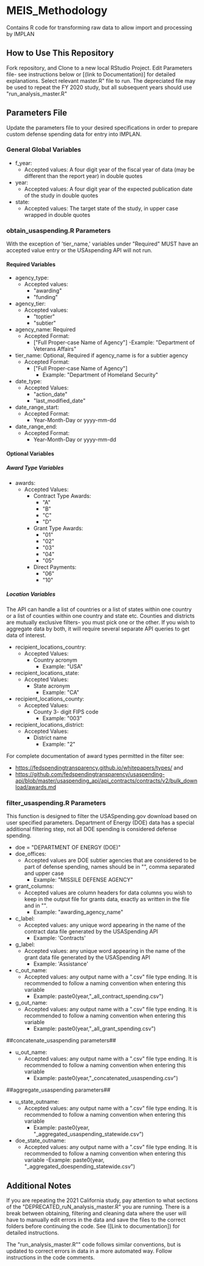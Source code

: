 # MEIS_Methodology
Contains R code for transforming raw data to allow import and processing by IMPLAN 


## How to Use This Repository
Fork repository, and Clone to a new local RStudio Project.
Edit Parameters file- see instructions below or [(link to Documentation)] for detailed explanations.
Select relevant master.R" file to run. The depreciated file may be used to repeat the FY 2020 study, but all subsequent years should use "run_analysis_master.R"


## Parameters File
Update the parameters file to your desired specifications in order to prepare custom defense spending data for entry into IMPLAN. 

### General Global Variables

- f_year:
  - Accepted values: A four digit year of the fiscal year of data (may be different than the report year) in double quotes
- year:
  - Accepted values: A four digit year of the expected publication date of the study in double quotes
- state:
  - Accepted values: The target state of the study, in upper case wrapped in double quotes  

### obtain_usaspending.R Parameters
With the exception of 'tier_name,' variables under "Required" MUST have an accepted value entry or the USAspending API will not run.

#### Required Variables
- agency_type: 
  - Accepted values:
    - "awarding"
    - "funding"
- agency_tier: 
  - Accepted values:
    - "toptier"
    - "subtier" 
- agency_name: Required
  - Accepted Format:
    - ["Full Proper-case Name of Agency"]
      -Example: "Department of Veterans Affairs" 
- tier_name: Optional, Required if agency_name is for a subtier agency
  - Accepted Format:
    - ["Full Proper-case Name of Agency"]
      - Example: "Department of Homeland Security"
- date_type:
  - Accepted Values:
    - "action_date"
    - "last_modified_date"
- date_range_start:
  - Accepted Format: 
    - Year-Month-Day or yyyy-mm-dd 
- date_range_end:
  - Accepted Format: 
    - Year-Month-Day or yyyy-mm-dd 

#### Optional Variables

##### Award Type Variables

- awards: 
  - Accepted Values:
    - Contract Type Awards:
      - "A" 
      - "B" 
      - "C" 
      - "D"
    - Grant Type Awards:
      - "01" 
      - "02" 
      - "03" 
      - "04" 
      - "05" 
    - Direct Payments:  
      - "06" 
      - "10" 

##### Location Variables
The API can handle a list of countries or a list of states within one country or a list of counties within one country and state etc. 
Counties and districts are mutually exclusive filters- you must pick one or the other. If you wish to aggregate data by both, it will require several separate API queries to get data of interest.

- recipient_locations_country:
  - Accepted Values:
    - Country acronym 
      - Example: "USA"
- recipient_locations_state:
  - Accepted Values:
    - State acronym 
      - Example: "CA"
- recipient_locations_county: 
  - Accepted Values:
    - County 3- digit FIPS code
      - Example: "003"
- recipient_locations_district:
  - Accepted Values:
    - District name 
      - Example: "2"

For complete documentation of award types permitted in the filter see: 
- https://fedspendingtransparency.github.io/whitepapers/types/ and
- https://github.com/fedspendingtransparency/usaspending-api/blob/master/usaspending_api/api_contracts/contracts/v2/bulk_download/awards.md

### filter_usaspending.R Parameters
This function is designed to filter the USASpending.gov download based on user specified parameters.
Department of Energy (DOE) data has a special additional filtering step, not all DOE spending is considered defense spending. 

- doe = "DEPARTMENT OF ENERGY (DOE)"
- doe_offices: 
    - Accepted values are DOE subtier agencies that are considered to be part of defense spending, names should be in "", comma separated and   upper case
      - Example: "MISSILE DEFENSE AGENCY"
- grant_columns:
  - Accepted values are column headers for data columns you wish to keep in the output file for grants data, exactly as written in the file and in "".
    - Example: "awarding_agency_name"
- c_label:
  - Accepted values: any unique word appearing in the name of the contract data file generated by the USASpending API 
    - Example: 'Contracts'
- g_label: 
  - Accepted values: any unique word appearing in the name of the grant data file generated by the USASpending API 
    - Example: 'Assistance'
- c_out_name:
  - Accepted values: any output name with a ".csv" file type ending. It is recommended to follow a naming convention when entering this variable
    - Example: paste0(year,"_all_contract_spending.csv")
- g_out_name: 
  - Accepted values: any output name with a ".csv" file type ending. It is recommended to follow a naming convention when entering this variable
    - Example: paste0(year,"_all_grant_spending.csv")

##concatenate_usaspending parameters##
- u_out_name:
  - Accepted values: any output name with a ".csv" file type ending. It is recommended to follow a naming convention when entering this variable 
    - Example: paste0(year,"_concatenated_usaspending.csv")


##aggregate_usaspending parameters##
- u_state_outname:
  - Accepted values: any output name with a ".csv" file type ending. It is recommended to follow a naming convention when entering this variable
    - Example: paste0(year, "_aggregated_usaspending_statewide.csv")
- doe_state_outname:
  - Accepted values: any output name with a ".csv" file type ending. It is recommended to follow a naming convention when entering this variable
    -Example: paste0(year, "_aggregated_doespending_statewide.csv")
    
## Additional Notes
If you are repeating the 2021 California study, pay attention to what sections of the "DEPRECATED_ruN_analysis_master.R" you are running. There is a break between obtaining, filtering and cleaning data where the user will have to manually edit errors in the data and save the files to the correct folders before continuing the code. See ([Link to documentation]) for detailed instructions. 

The "run_analysis_master.R"" code follows similar conventions, but is updated to correct errors in data in a more automated way. Follow instructions in the code comments. 


